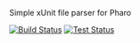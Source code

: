 Simple xUnit file parser for Pharo

[![Build Status](https://travis-ci.org/bob-bench/xunit-parser.svg?branch=master)](https://travis-ci.org/bob-bench/xunit-parser) [![Test Status](https://api.bob-bench.org/v1/badge/8?branch=master)](https://www.bob-bench.org/r/gh/bob-bench/xunit-parser)

